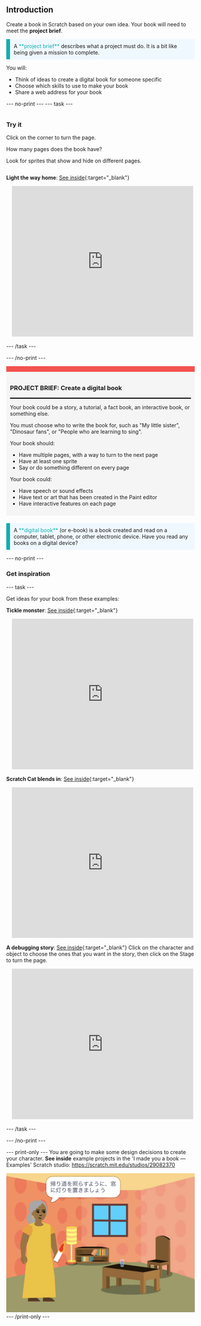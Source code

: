 ## Introduction

Create a book in Scratch based on your own idea. Your book will need to meet the **project brief**.

<p style="border-left: solid; border-width:10px; border-color: #0faeb0; background-color: aliceblue; padding: 10px;">
A <span style="color: #0faeb0">**project brief**</span> describes what a project must do. It is a bit like being given a mission to complete.
</p>

You will:

+ Think of ideas to create a digital book for someone specific
+ Choose which skills to use to make your book
+ Share a web address for your book

--- no-print --- --- task ---

<div style="display: flex; flex-wrap: wrap">
<div style="flex-basis: 200px; flex-grow: 1">

### Try it

Click on the corner to turn the page.

How many pages does the book have?

Look for sprites that show and hide on different pages.

</div>
<div>

**Light the way home**: [See inside](https://scratch.mit.edu/projects/499860786/editor){:target="_blank"}
<div class="scratch-preview" style="margin-left: 15px;">
  <iframe allowtransparency="true" width="485" height="402" src="https://scratch.mit.edu/projects/embed/499860786/?autostart=false" frameborder="0"></iframe>
</div>

</div>
</div>

--- /task ---

--- /no-print ---

<div style="border-top: 15px solid #f3524f; background-color: whitesmoke; margin-bottom: 20px; padding: 10px;">

### PROJECT BRIEF: Create a **digital book**
<hr style="border-top: 2px solid black;">

Your book could be a story, a tutorial, a fact book, an interactive book, or something else.

You must choose who to write the book for, such as "My little sister", "Dinosaur fans", or "People who are learning to sing".  

Your book should:
+ Have multiple pages, with a way to turn to the next page
+ Have at least one sprite
+ Say or do something different on every page

Your book could:
+ Have speech or sound effects
+ Have text or art that has been created in the Paint editor
+ Have interactive features on each page
</div>

<p style="border-left: solid; border-width:10px; border-color: #0faeb0; background-color: aliceblue; padding: 10px;">
A <span style="color: #0faeb0">**digital book**</span> (or e-book) is a book created and read on a computer, tablet, phone, or other electronic device. Have you read any books on a digital device?
</p>

--- no-print ---

### Get inspiration

--- task ---

Get ideas for your book from these examples:

**Tickle monster**: [See inside](https://scratch.mit.edu/projects/500189097/editor){:target="_blank"}
<div class="scratch-preview" style="margin-left: 15px;">
  <iframe allowtransparency="true" width="485" height="402" src="https://scratch.mit.edu/projects/embed/500189097/?autostart=false" frameborder="0"></iframe>
</div>

**Scratch Cat blends in**: [See inside](https://scratch.mit.edu/projects/498968472/editor){:target="_blank"}
<div class="scratch-preview" style="margin-left: 15px;">
  <iframe allowtransparency="true" width="485" height="402" src="https://scratch.mit.edu/projects/embed/498968472/?autostart=false" frameborder="0"></iframe>
</div>

**A debugging story**: [See inside](https://scratch.mit.edu/projects/498960446/editor){:target="_blank"}
Click on the character and object to choose the ones that you want in the story, then click on the Stage to turn the page.
<div class="scratch-preview" style="margin-left: 15px;">
  <iframe allowtransparency="true" width="485" height="402" src="https://scratch.mit.edu/projects/embed/498960446/?autostart=false" frameborder="0"></iframe>
</div>

--- /task ---

--- /no-print ---

--- print-only --- You are going to make some design decisions to create your character. **See inside** example projects in the 'I made you a book — Examples' Scratch studio: https://scratch.mit.edu/studios/29082370

![The completed project.](images/showcase_static.png) --- /print-only ---


